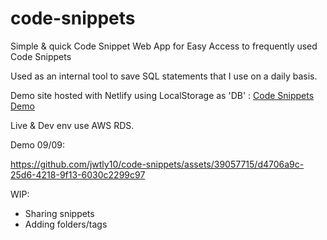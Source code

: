 # code-snippets
Simple & quick Code Snippet Web App for Easy Access to frequently used Code Snippets

Used as an internal tool to save SQL statements that I use on a daily basis. 

Demo site hosted with Netlify using LocalStorage as 'DB' : 
[Code Snippets Demo](https://code-snippet-demo.netlify.app/)

Live & Dev env use AWS RDS. 

Demo 09/09:

https://github.com/jwtly10/code-snippets/assets/39057715/d4706a9c-25d6-4218-9f13-6030c2299c97


WIP: 
- Sharing snippets
- Adding folders/tags
